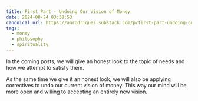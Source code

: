 ```yaml
---
title: First Part - Undoing Our Vision of Money
date: 2024-08-24 03:38:53
canonical_url: https://anrodriguez.substack.com/p/first-part-undoing-our-vision-of-moneyhtml
tags:
  - money
  - philosophy
  - spirituality
---
```

In the coming posts, we will give an honest look to the topic of needs and how we attempt to satisfy them.

As the same time we give it an honest look, we will also be applying correctives to undo our current vision of money. This way our mind will be more open and willing to accepting an entirely new vision.
